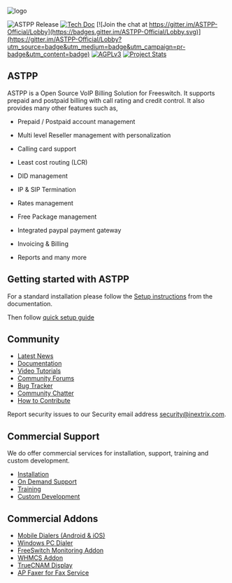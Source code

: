 ![logo](http://www.astppbilling.org/wp-content/uploads/2017/03/astpp-logo-big.png)

![ASTPP Release](https://img.shields.io/badge/Version-3.5-ff69b4.svg)
[![Tech Doc](https://img.shields.io/badge/Docs-3.5-green.svg)](http://astpp.readthedocs.io)
[![Join the chat at https://gitter.im/ASTPP-Official/Lobby](https://badges.gitter.im/ASTPP-Official/Lobby.svg)](https://gitter.im/ASTPP-Official/Lobby?utm_source=badge&utm_medium=badge&utm_campaign=pr-badge&utm_content=badge)
[![AGPLv3](https://img.shields.io/badge/license-AGPLv3-blue.svg?style=flat-square)](https://raw.githubusercontent.com/iNextrix/ASTPP/v3.5/LICENSE)
[![Project Stats](https://www.openhub.net/p/astpp/widgets/project_thin_badge.gif)](https://www.openhub.net/p/astpp)

ASTPP
-----

ASTPP is a Open Source VoIP Billing Solution for Freeswitch. It supports prepaid and postpaid billing with call rating and credit control. It also provides many other features such as,

- Prepaid / Postpaid account management
- Multi level Reseller management with personalization

- Calling card support
- Least cost routing (LCR)
- DID management
- IP & SIP Termination 
- Rates management
- Free Package management
- Integrated paypal payment gateway
- Invoicing & Billing
- Reports
and many more


Getting started with ASTPP
--------------------------
For a standard installation please follow the <a href="http://astpp.readthedocs.io/en/v3.5/Installation/installation.html">Setup instructions</a>
from the documentation.

Then follow <a href="http://astpp.readthedocs.io/en/v3.5/Installation/quick_start.html">quick setup guide</a>


Community
---------

- <a href="http://www.astppbilling.org/latest-news/">Latest News</a>
- <a href="http://astpp.readthedocs.io">Documentation</a>
- <a href="http://www.astppbilling.org/gallery/">Video Tutorials</a>
- <a href="https://groups.google.com/forum/#!forum/astpp">Community Forums</a>
- <a href="http://github.com/iNextrix/ASTPP/issues">Bug Tracker</a>
- <a href="https://gitter.im/ASTPP-Official/Lobby">Community Chatter</a>
- <a href="http://astpp.readthedocs.io/en/v3.5/Introduction/how_to_contribute.html">How to Contribute</a>

Report security issues to our Security email address security@inextrix.com.


Commercial Support
------------------

We do offer commercial services for installation, support, training and custom development.

- <a href="http://www.astppbilling.org/installation/">Installation</a>
- <a href="http://www.astppbilling.org/support/">On Demand Support</a>
- <a href="http://www.astppbilling.org/training/">Training</a>
- <a href="http://www.astppbilling.org/contact-us/">Custom Development</a>


Commercial Addons
------------------

- <a href="http://www.astppbilling.org/addons/mobile-dialers/">Mobile Dialers (Android & iOS)</a>
- <a href="http://www.astppbilling.org/addons/pc-dialer/">Windows PC Dialer</a>
- <a href="http://www.astppbilling.org/addons/freeswitch-monitoring-addon/">FreeSwitch Monitoring Addon</a>
- <a href="http://www.astppbilling.org/addons/whmcs-integration-addon/">WHMCS Addon</a>
- <a href="http://www.astppbilling.org/addons/truecnam-display/">TrueCNAM Display</a>
- <a href="http://www.astppbilling.org/addons/ap-faxer/">AP Faxer for Fax Service</a>

